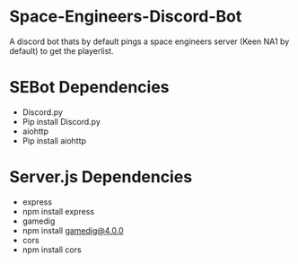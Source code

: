 # Space-Engineers-Discord-Bot
A discord bot thats by default pings a space engineers server (Keen NA1 by default) to get the playerlist.
# SEBot Dependencies
* Discord.py
* Pip install Discord.py
* aiohttp
* Pip install aiohttp
# Server.js Dependencies
* express
* npm install express
* gamedig
* npm install gamedig@4.0.0
* cors
* npm install cors
